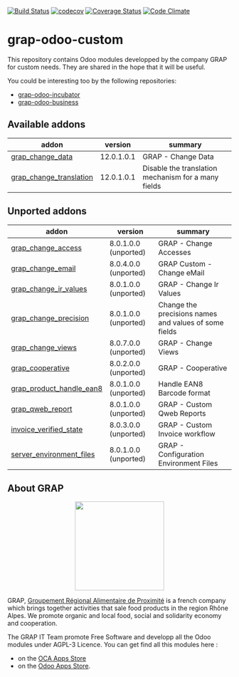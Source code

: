 [![Build Status](https://travis-ci.org/grap/grap-odoo-custom.svg?branch=12.0)](https://travis-ci.org/grap/grap-odoo-custom?branch=12.0)
[![codecov](https://codecov.io/gh/grap/grap-odoo-custom/branch/12.0/graph/badge.svg)](https://codecov.io/gh/grap/grap-odoo-custom)
[![Coverage Status](https://coveralls.io/repos/github/grap/grap-odoo-custom/badge.svg?branch=12.0)](https://coveralls.io/github/grap/grap-odoo-custom?branch=12.0)
[![Code Climate](https://codeclimate.com/github/grap/grap-odoo-custom/badges/gpa.svg)](https://codeclimate.com/github/grap/grap-odoo-custom)


# grap-odoo-custom

This repository contains Odoo modules developped by the company GRAP for
custom needs. They are shared in the hope that it will be useful.

You could be interesting too by the following repositories:

* [grap-odoo-incubator](https://github.com/grap/grap-odoo-incubator)
* [grap-odoo-business](https://github.com/grap/grap-odoo-business)

[//]: # (addons)

Available addons
----------------
addon | version | summary
--- | --- | ---
[grap_change_data](grap_change_data/) | 12.0.1.0.1 | GRAP - Change Data
[grap_change_translation](grap_change_translation/) | 12.0.1.0.1 | Disable the translation mechanism for a many fields


Unported addons
---------------
addon | version | summary
--- | --- | ---
[grap_change_access](grap_change_access/) | 8.0.1.0.0 (unported) | GRAP - Change Accesses
[grap_change_email](grap_change_email/) | 8.0.4.0.0 (unported) | GRAP Custom - Change eMail
[grap_change_ir_values](grap_change_ir_values/) | 8.0.1.0.0 (unported) | GRAP - Change Ir Values
[grap_change_precision](grap_change_precision/) | 8.0.1.0.0 (unported) | Change the precisions names and values of some fields
[grap_change_views](grap_change_views/) | 8.0.7.0.0 (unported) | GRAP - Change Views
[grap_cooperative](grap_cooperative/) | 8.0.2.0.0 (unported) | GRAP - Cooperative
[grap_product_handle_ean8](grap_product_handle_ean8/) | 8.0.1.0.0 (unported) | Handle EAN8 Barcode format
[grap_qweb_report](grap_qweb_report/) | 8.0.1.0.0 (unported) | GRAP - Custom Qweb Reports
[invoice_verified_state](invoice_verified_state/) | 8.0.3.0.0 (unported) | GRAP - Custom Invoice workflow
[server_environment_files](server_environment_files/) | 8.0.1.0.0 (unported) | GRAP - Configuration Environment Files

[//]: # (end addons)

## About GRAP

<p align="center">
   <img src="http://www.grap.coop/wp-content/uploads/2016/11/GRAP.png" width="200"/>
</p>

GRAP, [Groupement Régional Alimentaire de Proximité](http://www.grap.coop) is a
french company which brings together activities that sale food products in the
region Rhône Alpes. We promote organic and local food, social and solidarity
economy and cooperation.

The GRAP IT Team promote Free Software and developp all the Odoo modules under
AGPL-3 Licence. You can get find all this modules here :
* on the [OCA Apps Store](https://odoo-community.org/shop?&search=GRAP)
* on the [Odoo Apps Store](https://www.odoo.com/apps/modules/browse?author=GRAP).
